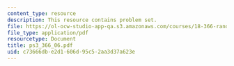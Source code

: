 ```yaml
---
content_type: resource
description: This resource contains problem set.
file: https://ol-ocw-studio-app-qa.s3.amazonaws.com/courses/18-366-random-walks-and-diffusion-fall-2006/c73666dbe2d1606d95c52aa3d37a623e_ps3_366_06.pdf
file_type: application/pdf
resourcetype: Document
title: ps3_366_06.pdf
uid: c73666db-e2d1-606d-95c5-2aa3d37a623e
---
```

